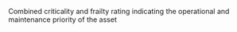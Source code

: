 Combined criticality and frailty rating indicating the operational and maintenance priority of the asset
